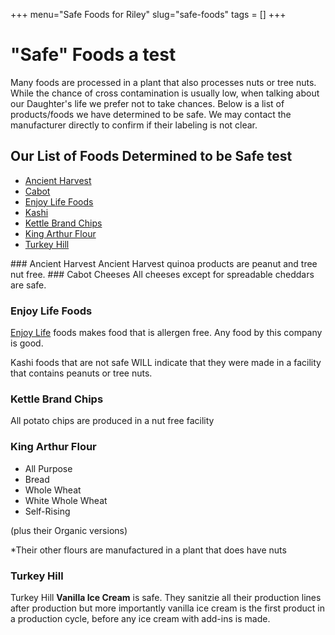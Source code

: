 +++
menu="Safe Foods for Riley"
slug="safe-foods"
tags = []
+++

# "Safe" Foods a test
Many foods are processed in a plant that also processes nuts or tree nuts. While the chance of cross contamination is usually low, when talking about our Daughter's life we prefer not to take chances. Below is a list of products/foods we have determined to be safe. We may contact the manufacturer directly to confirm if their labeling is not clear.

## Our List of Foods Determined to be Safe test
- [Ancient Harvest](/info/safe-foods#ancient-harvest)
- [Cabot](/info/safe-foods#cabot)
- [Enjoy Life Foods](/info/safe-foods#enjoy-life)
- [Kashi](/info/safe-foods#kashi)
- [Kettle Brand Chips](/info/safe-foods#kettle)
- [King Arthur Flour](/info/safe-foods#king-arthur)
- [Turkey Hill](/info/safe-foods#turkey-hill)

<a name="ancient-harvest"/>
### Ancient Harvest
Ancient Harvest quinoa products are peanut and tree nut free.

<a name="cabot"/>
### Cabot Cheeses
All cheeses except for spreadable cheddars are safe.

<a name="enjoy-life"></a>
### Enjoy Life Foods
[Enjoy Life](https://enjoylifefoods.com) foods makes food that is allergen free. Any food by this company is good.

<a name="kashi">
Kashi foods that are not safe WILL indicate that they were made in a facility that contains peanuts or tree nuts.

<a name="kettle"></a>
### Kettle Brand Chips
All potato chips are produced in a nut free facility

<a name="king-arthur"></a>
### King Arthur Flour
- All Purpose
- Bread
- Whole Wheat
- White Whole Wheat
- Self-Rising

(plus their Organic versions)

*Their other flours are manufactured in a plant that does have nuts

<a name="turkey-hill"></a>
### Turkey Hill
Turkey Hill __Vanilla Ice Cream__ is safe. They sanitzie all their production lines after production but more importantly vanilla ice cream is the first product in a production cycle, before any ice cream with add-ins is made.